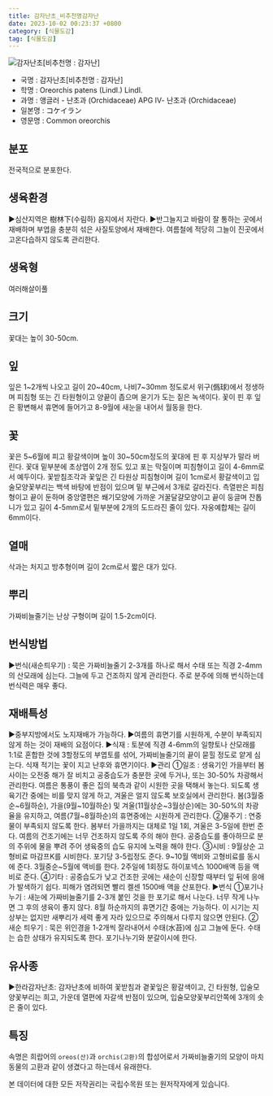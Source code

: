 ```yaml
---
title: 감자난초_비추천명감자난
date: 2023-10-02 00:23:37 +0800
category: [식물도감]
tag: [식물도감]
---
```




![감자난초[비추천명 : 감자난]](/fileUpload/plants/basic/Orchidaceae/Oreorchis/6374/1_th2.JPG)
- 국명 : 감자난초[비추천명 : 감자난]
- 학명 : Oreorchis patens (Lindl.) Lindl.
- 과명 : 앵글러 - 난초과 (Orchidaceae) APG Ⅳ- 난초과 (Orchidaceae)
- 일본명 : コケイラン
- 영문명 : Common oreorchis


## 분포
전국적으로 분포한다.
## 생육환경
▶심산지역은 樹林下(수림하) 음지에서 자란다.▶반그늘지고 바람이 잘 통하는 곳에서 재배하며 부엽을 충분히 섞은 사질토양에서 재배한다. 여름철에 적당히 그늘이 진곳에서 고온다습하지 않도록 관리한다.
## 생육형
여러해살이풀
## 크기
꽃대는 높이 30-50cm.
## 잎
잎은 1~2개씩 나오고 길이 20~40cm, 나비7~30mm 정도로서 위구(僞球)에서 정생하며 피침형 또는 긴 타원형이고 양끝이 좁으며 윤기가 도는 짙은 녹색이다. 꽃이 핀 후 잎은 황변해서 휴면에 들어가고 8-9월에 새눈을 내어서 월동을 한다.
## 꽃
꽃은 5~6월에 피고 황갈색이며 높이 30~50cm정도의 꽃대에 핀 후 지상부가 말라 버린다. 꽃대 밑부분에 초상엽이 2개 정도 있고 포는 막질이며 피침형이고 길이 4-6mm로서 예두이다. 꽃받침조각과 꽃잎은 긴 타원상 피침형이며 길이 1cm로서 황갈색이고 입술모양꽃부리는 백색 바탕에 반점이 있으며 밑 부근에서 3개로 갈라진다. 측열판은 피침형이고 끝이 둔하며 중앙열편은 쐐기모양에 가까운 거꿀달걀모양이고 끝이 둥글며 잔톱니가 있고 길이 4-5mm로서 밑부분에 2개의 도드라진 줄이 있다. 자웅예합체는 길이 6mm이다.
## 열매
삭과는 처지고 방추형이며 길이 2cm로서 짧은 대가 있다.
## 뿌리
가짜비늘줄기는 난상 구형이며 길이 1.5-2cm이다.
## 번식방법
▶번식(새순틔우기) : 묵은 가짜비늘줄기 2-3개를 하나로 해서 수태 또는 직경 2-4mm의 산모래에 심는다. 그늘에 두고 건조하지 않게 관리한다. 주로 분주에 의해 번식하는데 번식력은 매우 좋다.
## 재배특성
▶중부지방에서도 노지재배가 가능하다.▶여름의 휴면기를 시원하게, 수분이 부족되지 않게 하는 것이 재배의 요점이다. ▶식재 : 토분에 직경 4-6mm의 일향토나 산모래를 1:1로 혼합한 것에 3할정도의 부엽토를 섞어, 가짜비늘줄기의 끝이 묻힐 정도로 얕게 심는다. 식재 적기는 꽃이 지고 난후와 휴면기이다. ▶관리  ①일조 : 생육기인 가을부터 봄 사이는 오전중 해가 잘 비치고 공중습도가 충분한 곳에 두거나, 또는 30-50% 차광해서 관리한다. 여름은 통풍이 좋은 집의 북측과 같이 시원한 곳을 택해서 놓는다. 되도록 생육기간 중에는 비를 맞지 않게 하고, 겨울은 얼지 않도록 보호실에서 관리한다. 봄(3월중순~6월하순), 가을(9월~10월하순) 및 겨울(11월상순~3월상순)에는 30-50%의 차광율을 유지하고, 여름(7월~8월하순)의 휴면중에는 시원하게 관리한다.②물주기 : 연중 물이 부족되지 않도록 한다. 봄부터 가을까지는 대체로 1일 1회, 겨울은 3-5일에 한번 준다. 여름의 건조기에는 너무 건조하지 않도록 주의 해야 한다. 공중습도를 좋아하므로 분의 주위에 물을 뿌려 주어 생육중의 습도 유지에 노력을 해야 한다. ③시비 : 9월상순 고형비료 마감프K를 시비한다. 포기당 3-5립정도 준다. 9~10월 액비와 고형비료를 동시에 준다. 3월중순~5월에 액비를 한다. 2주일에 1회정도 하이포넥스 1000배액 등을 액비로 준다. ④기타 : 공중습도가 낮고 건조한 곳에는 새순이 신장할 때부터 잎 뒤에 응애가 발색하기 쉽다. 피해가 염려되면 빨리 켈센 1500배 액을 산포한다. ▶번식  ①포기나누기 : 새눈에 가짜비늘줄기를 2-3개 붙인 것을 한 포기로 해서 나눈다. 너무 작게 나누면 그 후의 생육이 좋지 않다. 8월 하순까지의 휴면기간 중에는 가능하다. 이 시기는 지상부는 없지만 새뿌리가 세력 좋게 자라 있으므로 주의해서 다루지 않으면 안된다. ②새순 틔우기 : 묵은 위인경을 1-2개씩 잘라내어서 수태(水苔)에 심고 그늘에 둔다. 수태는 습한 상태가 유지되도록 한다. 포기나누기와 분갈이시에 한다.
## 유사종
▶한라감자난초: 감자난초에 비하여 꽃받침과 곁꽃잎은 황갈색이고, 긴 타원형, 입술모양꽃부리는 희고, 가운데 열편에 자갈색 반점이 있으며, 입술모양꽃부리안쪽에 3개의 솟은 줄이 있다.
## 특징
속명은 희랍어의 `oreos(산)`과 `orchis(고환)`의 합성어로서 가짜비늘줄기의 모양이 마치 동물의 고환과 같이 생겼다고 하는데서 유래한다.






본 데이터에 대한 모든 저작권리는 국립수목원 또는 원저작자에게 있습니다.
